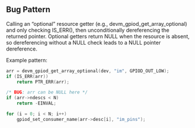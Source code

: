 ## Bug Pattern

Calling an “optional” resource getter (e.g., devm_gpiod_get_array_optional) and only checking IS_ERR(), then unconditionally dereferencing the returned pointer. Optional getters return NULL when the resource is absent, so dereferencing without a NULL check leads to a NULL pointer dereference.

Example pattern:

```c
arr = devm_gpiod_get_array_optional(dev, "im", GPIOD_OUT_LOW);
if (IS_ERR(arr))
    return PTR_ERR(arr);

/* BUG: arr can be NULL here */
if (arr->ndescs < N)
    return -EINVAL;

for (i = 0; i < N; i++)
    gpiod_set_consumer_name(arr->desc[i], "im_pins");
```
